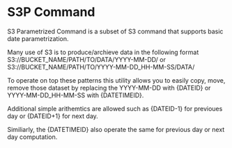 # S3P Command

S3 Parametrized Command is a subset of S3 command that supports basic date parametrization.

Many use of S3 is to produce/archieve data in the following format
S3://BUCKET_NAME/PATH/TO/DATA/YYYY-MM-DD/
or
S3://BUCKET_NAME/PATH/TO/YYYY-MM-DD_HH-MM-SS/DATA/

To operate on top these patterns this utility allows you to easily copy, move, remove those dataset by replacing the YYYY-MM-DD with {DATEID} or YYYY-MM-DD_HH-MM-SS with {DATETIMEID}.  

Additional simple arithemtics are allowed such as {DATEID-1} for previoues day or {DATEID+1} for next day.

Similiarly, the {DATETIMEID} also operate the same for previous day or next day computation.



